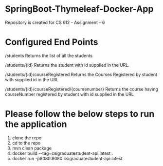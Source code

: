 # SpringBoot-Thymeleaf-Docker-App
Repository is created for CS 612 - Assignment - 6

# Configured End Points 

/students 
Returns the list of all the students

/students/{id}
Returns the student with id supplied in the URL. 

/students/{id}/courseRegistered
Returns the Courses Registered by student with supplied id in the URL

/students/{id}/courseRegistered/{coursenumber}
Returns the course having courseNumber registered by student with id supplied in the URL





# Please follow the below steps to run the application 

1) clone the repo
2) cd to the repo
3) mvn clean package
4) docker build --tag=csigraduatestudent-api:latest .
5) docker run -p8080:8080 csigraduatestudent-api:latest
